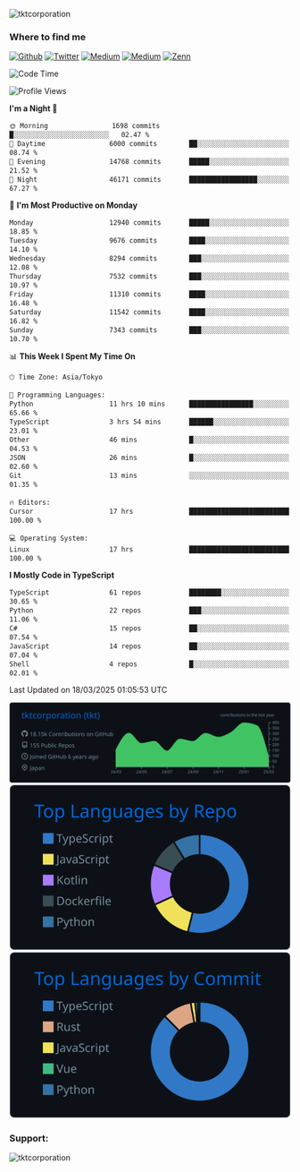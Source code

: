 <p align="left"> <img src="https://komarev.com/ghpvc/?username=tktcorporation&label=Profile%20views&color=0e75b6&style=flat" alt="tktcorporation" /> </p>

<h3>Where to find me</h3>
<p>
<a href="https://github.com/tktcorporation" target="_blank"><img alt="Github" src="https://img.shields.io/badge/GitHub-%2312100E.svg?&style=for-the-badge&logo=Github&logoColor=white" /></a>
<a href="https://twitter.com/tktcorporation" target="_blank"><img alt="Twitter" src="https://img.shields.io/badge/twitter-%231DA1F2.svg?&style=for-the-badge&logo=twitter&logoColor=white" /></a>
<a href="https://www.linkedin.com/in/tktcorporation" target="_blank"><img alt="Medium" src="https://img.shields.io/badge/linkdin-0a66c2.svg?&style=for-the-badge&logo=linkedin&logoColor=white" /></a>
<a href="https://qiita.com/tktcorporation" target="_blank"><img alt="Medium" src="https://img.shields.io/badge/qiita-55C500.svg?&style=for-the-badge&logo=qiita&logoColor=white" /></a>
<a href="https://zenn.dev/tktcorporation" target="_blank"><img alt="Zenn" src="https://img.shields.io/badge/Zenn-3EA8FF.svg?&style=for-the-badge&logo=Zenn&logoColor=white" /></a>
</p>
  
<!--START_SECTION:waka-->
![Code Time](http://img.shields.io/badge/Code%20Time-2%2C226%20hrs%2031%20mins-blue)

![Profile Views](http://img.shields.io/badge/Profile%20Views-1-blue)

**I'm a Night 🦉** 

```text
🌞 Morning                1698 commits        █░░░░░░░░░░░░░░░░░░░░░░░░   02.47 % 
🌆 Daytime                6000 commits        ██░░░░░░░░░░░░░░░░░░░░░░░   08.74 % 
🌃 Evening                14768 commits       █████░░░░░░░░░░░░░░░░░░░░   21.52 % 
🌙 Night                  46171 commits       █████████████████░░░░░░░░   67.27 % 
```
📅 **I'm Most Productive on Monday** 

```text
Monday                   12940 commits       █████░░░░░░░░░░░░░░░░░░░░   18.85 % 
Tuesday                  9676 commits        ████░░░░░░░░░░░░░░░░░░░░░   14.10 % 
Wednesday                8294 commits        ███░░░░░░░░░░░░░░░░░░░░░░   12.08 % 
Thursday                 7532 commits        ███░░░░░░░░░░░░░░░░░░░░░░   10.97 % 
Friday                   11310 commits       ████░░░░░░░░░░░░░░░░░░░░░   16.48 % 
Saturday                 11542 commits       ████░░░░░░░░░░░░░░░░░░░░░   16.82 % 
Sunday                   7343 commits        ███░░░░░░░░░░░░░░░░░░░░░░   10.70 % 
```


📊 **This Week I Spent My Time On** 

```text
🕑︎ Time Zone: Asia/Tokyo

💬 Programming Languages: 
Python                   11 hrs 10 mins      ████████████████░░░░░░░░░   65.66 % 
TypeScript               3 hrs 54 mins       ██████░░░░░░░░░░░░░░░░░░░   23.01 % 
Other                    46 mins             █░░░░░░░░░░░░░░░░░░░░░░░░   04.53 % 
JSON                     26 mins             █░░░░░░░░░░░░░░░░░░░░░░░░   02.60 % 
Git                      13 mins             ░░░░░░░░░░░░░░░░░░░░░░░░░   01.35 % 

🔥 Editors: 
Cursor                   17 hrs              █████████████████████████   100.00 % 

💻 Operating System: 
Linux                    17 hrs              █████████████████████████   100.00 % 
```

**I Mostly Code in TypeScript** 

```text
TypeScript               61 repos            ████████░░░░░░░░░░░░░░░░░   30.65 % 
Python                   22 repos            ███░░░░░░░░░░░░░░░░░░░░░░   11.06 % 
C#                       15 repos            ██░░░░░░░░░░░░░░░░░░░░░░░   07.54 % 
JavaScript               14 repos            ██░░░░░░░░░░░░░░░░░░░░░░░   07.04 % 
Shell                    4 repos             █░░░░░░░░░░░░░░░░░░░░░░░░   02.01 % 
```




 Last Updated on 18/03/2025 01:05:53 UTC
<!--END_SECTION:waka-->

[![](https://raw.githubusercontent.com/tktcorporation/tktcorporation/master/profile-summary-card-output/github_dark/0-profile-details.svg)](https://github.com/vn7n24fzkq/github-profile-summary-cards)
[![](https://raw.githubusercontent.com/tktcorporation/tktcorporation/master/profile-summary-card-output/github_dark/1-repos-per-language.svg)](https://github.com/vn7n24fzkq/github-profile-summary-cards) [![](https://raw.githubusercontent.com/tktcorporation/tktcorporation/master/profile-summary-card-output/github_dark/2-most-commit-language.svg)](https://github.com/vn7n24fzkq/github-profile-summary-cards)

<h3 align="left">Support:</h3>
<p><a href="https://www.buymeacoffee.com/tktcorporation"> <img align="left" src="https://cdn.buymeacoffee.com/buttons/v2/default-yellow.png" height="50" width="210" alt="tktcorporation" /></a></p><br><br>
